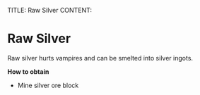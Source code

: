 TITLE: Raw Silver
CONTENT:
# Raw Silver
Raw silver hurts vampires and can be smelted into silver ingots.

**How to obtain**
- Mine silver ore block
